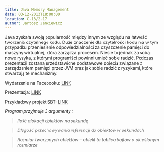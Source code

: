 ```yaml
---
title: Java Memory Management
date: 03-12-2013T18:00:00
location: C-13/2.17
author: Bartosz Jankiewicz
---
```

Java zyskała swoją popularność między innym ze względu na łatwość tworzenia czytelnego kodu. Duże znaczenie dla czytelności kodu ma w tym przypadku przeniesienie odpowiedzialności za czyszczenie pamięci do maszyny wirtualnej, która zarządza procesem. Niesie to jednak za sobą nowe ryzyka, z którymi programiści powinni umieć sobie radzić. Podczas prezentacji zostaną przedstawione podstawowe pojęcia związane z zarządzaniem pamięci przez JVM oraz jak sobie radzić z ryzykami, które stwarzają te mechanizmy.

Wydarzenie na Facebooku: <a href="https://www.facebook.com/events/572598106144769/">LINK</a>

Prezentacja: <a href="http://linuxacademy.pl/wyklady/java-memory-management/jmm.pptx">LINK</a>

Przykładowy projekt SBT: <a href="http://linuxacademy.pl/wyklady/java-memory-management/projekt.zip">LINK</a>

<i>Program przyjmuje 3 argumenty :

> Ilość alokacji obiektów na sekundę

> Długość przechowywania referencji do obiektów w sekundach

> Rozmiar tworzonych obiektów – obiekt to tablica bajtów o określonym rozmiarze</i>
